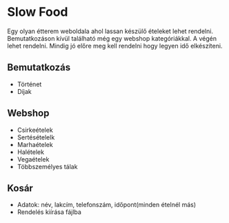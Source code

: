 # Slow Food

Egy olyan étterem weboldala ahol lassan készülő ételeket lehet rendelni. Bemutatkozáson kívül található még egy webshop kategóriákkal. A végén lehet rendelni. Mindig jó előre meg kell rendelni hogy legyen idő elkészíteni.

## Bemutatkozás
- Történet
- Díjak

## Webshop
- Csirkeételek
- Sertésételelk
- Marhaételek
- Halételek
- Vegaételek
- Többszemélyes tálak

## Kosár
- Adatok: név, lakcím, telefonszám, időpont(minden ételnél más)
- Rendelés kiírása fájlba

